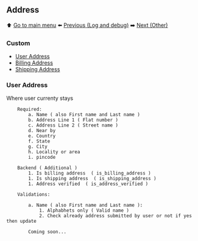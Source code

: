 ## Address

⬆️ [Go to main menu](README.md#e-commerce-logics) ⬅️ [Previous (Log and debug)](register.md) ➡️ [Next (Other)](register.md)

### Custom
- [User Address](#user-address)
- [Billing Address](#billing-address)
- [Shipping Address](#shipping-address)

### User Address

Where user currenty stays

``` 
    Required:
        a. Name ( also First name and Last name )
        b. Address Line 1 ( Flat number ) 
        c. Address Line 2 ( Street name )
        d. Near by 
        e. Country
        f. State
        g. City
        h. Locality or area
        i. pincode 

    Backend ( Additional )
        1. Is billing address  ( is_billing_address )
        1. Is shipping address  ( is_shipping_address )
        1. Address verified  ( is_address_verified )

    Validations:

        a. Name ( also First name and Last name ):
            1. Alphabhets only ( Valid name ) 
            2. Check already address submitted by user or not if yes then update
        
        Coming soon... 
  
```
